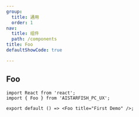 ```yaml
---
group:
  title: 通用
  order: 1
nav:
  title: 组件
  path: /components
title: Foo
defaultShowCode: true  

---
```


<!-- <code src="./index.tsx"></code> -->

## Foo

<!-- Demo: -->

```tsx
import React from 'react';
import { Foo } from 'AISTARFISH_PC_UX';

export default () => <Foo title="First Demo" />;

```
<API src="./index.tsx"></API>

<!-- More skills for writing demo: https://d.umijs.org/guide/basic#write-component-demo -->
